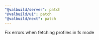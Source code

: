 ```yaml
---
"@valbuild/server": patch
"@valbuild/ui": patch
"@valbuild/next": patch
---
```


Fix errors when fetching profiles in fs mode
